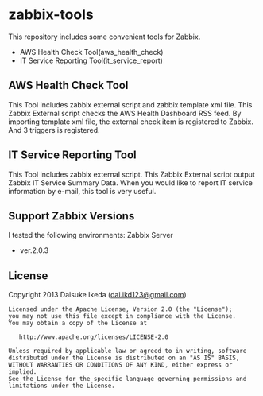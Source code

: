 zabbix-tools
============

This repository includes some convenient tools for Zabbix.

- AWS Health Check Tool(aws_health_check)
- IT Service Reporting Tool(it_service_report)

AWS Health Check Tool
---------------------

This Tool includes zabbix external script and zabbix template xml file.
This Zabbix External script checks the AWS Health Dashboard RSS feed.
By importing template xml file, the external check item is registered to Zabbix.
And 3 triggers is registered.

IT Service Reporting Tool
--------------------------

This Tool includes zabbix external script.
This Zabbix External script output Zabbix IT Service Summary Data.
When you would like to report IT service information by e-mail, this tool is very useful.

Support Zabbix Versions
-----------------------
I tested the following environments:
Zabbix Server
 - ver.2.0.3

License
-------
Copyright 2013 Daisuke Ikeda (dai.ikd123@gmail.com)

    Licensed under the Apache License, Version 2.0 (the "License");
    you may not use this file except in compliance with the License.
    You may obtain a copy of the License at

       http://www.apache.org/licenses/LICENSE-2.0

    Unless required by applicable law or agreed to in writing, software
    distributed under the License is distributed on an "AS IS" BASIS,
    WITHOUT WARRANTIES OR CONDITIONS OF ANY KIND, either express or implied.
    See the License for the specific language governing permissions and
    limitations under the License.


